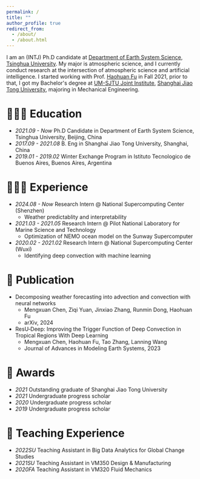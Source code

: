 ```yaml
---
permalink: /
title: ""
author_profile: true
redirect_from: 
  - /about/
  - /about.html
---
```


I am an (INTJ) Ph.D candidate at [Department of Earth System Science](https://www.dess.tsinghua.edu.cn), [Tsinghua University](https://www.tsinghua.edu.cn). My major is atmospheric science, and I currently conduct research at the intersection of atmospheric science and artificial intelligence. I started working with Prof. [Haohuan Fu](http://www.thuhpgc.net/mediawiki/index.php/Haohuan_Fu) in Fall 2021, prior to that, I got my Bachelor's degree at [UM-SJTU Joint Institute](https://www.ji.sjtu.edu.cn/cn/), [Shanghai Jiao Tong University](https://www.sjtu.edu.cn), majoring in Mechanical Engineering.

👩🏻‍🎓 Education
======
+ *2021.09 - Now* Ph.D Candidate in Department of Earth System Science, Tsinghua University, Beijing, China
+ *2017.09 - 2021.08*   B. Eng in Shanghai Jiao Tong University, Shanghai, China
+ *2019.01 - 2019.02*   Winter Exchange Program in Istituto Tecnologico de Buenos Aires, Buenos Aires, Argentina

👩🏻‍💻 Experience
======
+ *2024.08 - Now*       Research Intern @ National Supercomputing Center (Shenzhen)
  + Weather predictablity and interpretability
+ *2021.03 - 2021.05*   Research Intern @ Pilot National Laboratory for Marine Science and Technology
  + Optimization of NEMO ocean model on the Sunway Supercomputer
+ *2020.02 - 2021.02*   Research Intern @ National Supercomputing Center (Wuxi)
  + Identifying deep convection with machine learning

📑 Publication
======
+ Decomposing weather forecasting into advection and convection with neural networks
  + Mengxuan Chen, Ziqi Yuan, Jinxiao Zhang, Runmin Dong, Haohuan Fu
  + arXiv, 2024
+ ResU‐Deep: Improving the Trigger Function of Deep Convection in Tropical Regions With Deep Learning
  + Mengxuan Chen, Haohuan Fu, Tao Zhang, Lanning Wang
  + Journal of Advances in Modeling Earth Systems, 2023


🎯 Awards
======
+ *2021* Outstanding graduate of Shanghai Jiao Tong University
+ *2021* Undergraduate progress scholar
+ *2020* Undergraduate progress scholar
+ *2019* Undergraduate progress scholar

📖 Teaching Experience
======
+ *2022SU* Teaching Assistant in Big Data Analytics for Global Change Studies
+ *2021SU* Teaching Assistant in VM350 Design & Manufacturing
+ *2020FA* Teaching Assistant in VM320 Fluid Mechanics
